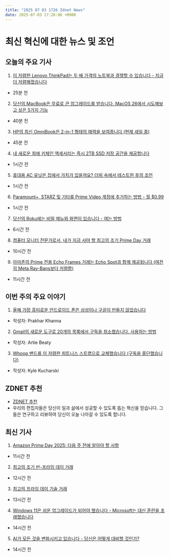 ```yaml
---
title: "2025 07 03 1726 Zdnet News"
date: 2025-07-03 17:26:06 +0900
---
```


# 최신 혁신에 대한 뉴스 및 조언
## 오늘의 주요 기사 

1. [이 저렴한 Lenovo ThinkPad는 두 배 가격의 노트북과 경쟁할 수 있습니다 - 지금 더 저렴해졌습니다](https://www.zdnet.com/article/this-affordable-lenovo-thinkpad-rivals-laptops-twice-the-price-and-now-its-even-cheaper/)
* 25분 전 

2. [당신의 MacBook은 무료로 큰 업그레이드를 받습니다. MacOS 26에서 시도해보고 싶은 5가지 기능](https://www.zdnet.com/article/your-macbook-is-getting-a-big-upgrade-for-free-5-features-i-cant-wait-to-try-on-macos-26/) 
* 40분 전 

3. [HP의 최신 OmniBook은 2-in-1 형태의 매력을 보여줍니다 (현재 세일 중)](https://www.zdnet.com/article/hps-latest-omnibook-finally-sold-me-on-the-2-in-1-form-factor-and-its-on-sale/) 
* 45분 전 

4. [내 새로운 최애 키체인 액세서리는 즉시 2TB SSD 저장 공간을 제공합니다](https://www.zdnet.com/article/my-new-favorite-keychain-accessory-gives-me-2tb-of-ssd-storage-instantly/) 
* 1시간 전 

5. [휴대용 AC 유닛은 집에서 가치가 있을까요? 더위 속에서 테스트한 후의 조언](https://www.zdnet.com/home-and-office/smart-home/are-portable-ac-units-worth-it-at-home-my-advice-after-testing-one-during-a-heat-wave/) 
* 1시간 전 

6. [Paramount+, STARZ 및 기타를 Prime Video 계정에 추가하는 방법 - 월 $0.99](https://www.zdnet.com/home-and-office/home-entertainment/add-paramount-starz-and-more-to-your-prime-video-account-for-0-99-a-month-heres-how/) 
* 1시간 전 

7. [당신의 Roku에는 비밀 메뉴와 화면이 있습니다 - 여는 방법](https://www.zdnet.com/article/your-roku-has-secret-menus-and-screens-heres-how-to-unlock-them/) 
* 6시간 전 

8. [컴퓨터 모니터 전문가로서, 내가 지금 사야 할 최고의 조기 Prime Day 거래](https://www.zdnet.com/article/best-prime-day-monitor-deals-2025/) 
* 10시간 전 

9. [아마존의 Prime 전용 Echo Frames 거래는 Echo Spot과 함께 제공됩니다 (여전히 Meta Ray-Bans보다 저렴함)](https://www.zdnet.com/article/amazons-prime-exclusive-echo-frames-deal-comes-with-an-echo-spot-and-its-still-cheaper-than-meta-ray-bans/) 
* 11시간 전

## 이번 주의 주요 이야기 

1. [올해 가장 흥미로운 안드로이드 폰은 삼성이나 구글이 만들지 않았습니다](https://www.zdnet.com/article/why-the-most-exciting-android-phone-this-year-isnt-made-by-samsung-or-google/)
* 작성자: Prakhar Khanna 

2. [Gmail의 새로운 도구로 20개의 목록에서 구독을 취소했습니다. 사용하는 방법](https://www.zdnet.com/article/i-unsubscribed-from-20-lists-in-seconds-with-gmails-new-tool-heres-how-to-use-it/) 
* 작성자: Artie Beaty 

3. [Whoop 밴드를 이 저렴한 피트니스 스트랩으로 교체했습니다 (구독을 중단했습니다)](https://www.zdnet.com/article/i-replaced-my-whoop-band-with-this-budget-fitness-strap-and-ditched-the-subscription/) 
* 작성자: Kyle Kucharski

## ZDNET 추천 
* [ZDNET 추천](https://www.zdnet.com/feature/zd-recommends/)
* 우리의 편집자들은 당신이 일과 삶에서 성공할 수 있도록 돕는 혁신을 믿습니다. 그들은 연구하고 리뷰하여 당신이 오늘 나아갈 수 있도록 합니다.

## 최신 기사 

1. [Amazon Prime Day 2025: 다음 주 전에 알아야 할 사항](https://www.zdnet.com/article/amazon-prime-day-starts-july-8-heres-everything-to-know/)
* 11시간 전 

2. [최고의 조기 반-프라임 데이 거래](https://www.zdnet.com/article/i-im-a-shopping-editor-and-these-are-the-top-early-anti-prime-day-deals-id-shop-now/) 
* 12시간 전 

3. [최고의 프라임 데이 기술 거래](https://www.zdnet.com/article/i-found-the-best-prime-day-tech-deals-out-early-and-our-experts-have-tested-nearly-every-pick/) 
* 13시간 전 

4. [Windows 11은 쉬운 업그레이드가 되어야 했습니다 - Microsoft는 대신 혼란을 초래했습니다](https://www.zdnet.com/article/windows-11-should-have-been-an-easy-upgrade-microsoft-chose-to-unleash-chaos-on-us-instead/) 
* 14시간 전 

5. [AI가 모든 것을 변화시키고 있습니다 - 당신은 어떻게 대비할 것인가?](https://www.zdnet.com/article/cloudflare-just-changed-the-internet-and-its-bad-news-for-the-ai-giants/) 
* 14시간 전